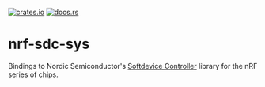 [![crates.io][crates-badge]][crates-url] [![docs.rs][docs-badge]][docs-url]

[crates-badge]: https://img.shields.io/crates/v/nrf-sdc-sys
[crates-url]: https://crates.io/crates/nrf-sdc-sys
[docs-badge]: https://docs.rs/nrf-sdc-sys/badge.svg
[docs-url]: https://docs.rs/nrf-sdc-sys

# nrf-sdc-sys

Bindings to Nordic Semiconductor's
[Softdevice Controller](https://docs.nordicsemi.com/bundle/ncs-latest/page/nrfxlib/softdevice_controller/README.html)
library for the nRF series of chips.
